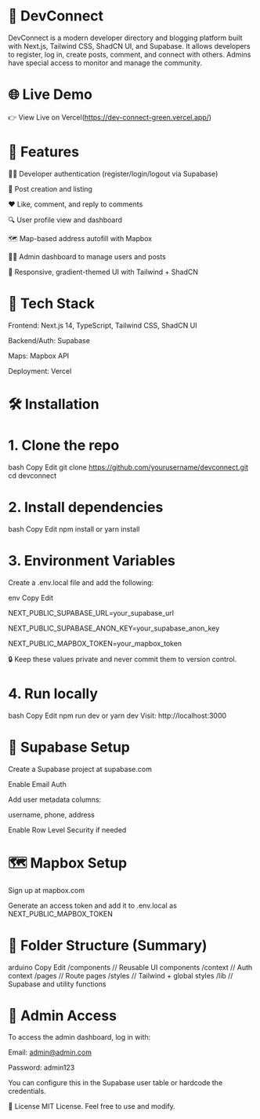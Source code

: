 # 📘 DevConnect
DevConnect is a modern developer directory and blogging platform built with Next.js, Tailwind CSS, ShadCN UI, and Supabase. It allows developers to register, log in, create posts, comment, and connect with others. Admins have special access to monitor and manage the community.

# 🌐 Live Demo
👉 View Live on Vercel(https://dev-connect-green.vercel.app/)

# 📌 Features
🧑‍💻 Developer authentication (register/login/logout via Supabase)

📝 Post creation and listing

❤️ Like, comment, and reply to comments

🔍 User profile view and dashboard

🗺️ Map-based address autofill with Mapbox

👨‍💼 Admin dashboard to manage users and posts

🎨 Responsive, gradient-themed UI with Tailwind + ShadCN

# 🚀 Tech Stack
Frontend: Next.js 14, TypeScript, Tailwind CSS, ShadCN UI

Backend/Auth: Supabase

Maps: Mapbox API

Deployment: Vercel

 # 🛠️ Installation
 # 1. Clone the repo
bash
Copy
Edit
git clone https://github.com/yourusername/devconnect.git
cd devconnect
# 2. Install dependencies
bash
Copy
Edit
npm install or yarn install

# 3. Environment Variables
Create a .env.local file and add the following:

env
Copy
Edit

NEXT_PUBLIC_SUPABASE_URL=your_supabase_url

NEXT_PUBLIC_SUPABASE_ANON_KEY=your_supabase_anon_key

NEXT_PUBLIC_MAPBOX_TOKEN=your_mapbox_token

🔒 Keep these values private and never commit them to version control.

# 4. Run locally
bash
Copy
Edit
npm run dev or yarn dev
Visit: http://localhost:3000

# 🧪 Supabase Setup
Create a Supabase project at supabase.com

Enable Email Auth

Add user metadata columns:

username, phone, address

Enable Row Level Security if needed

# 🗺️ Mapbox Setup
Sign up at mapbox.com

Generate an access token and add it to .env.local as NEXT_PUBLIC_MAPBOX_TOKEN

# 📁 Folder Structure (Summary)
arduino
Copy
Edit
/components      // Reusable UI components
/context         // Auth context
/pages           // Route pages
/styles          // Tailwind + global styles
/lib             // Supabase and utility functions

# 👮 Admin Access
To access the admin dashboard, log in with:

Email: admin@admin.com

Password: admin123

You can configure this in the Supabase user table or hardcode the credentials.

📄 License
MIT License. Feel free to use and modify.
